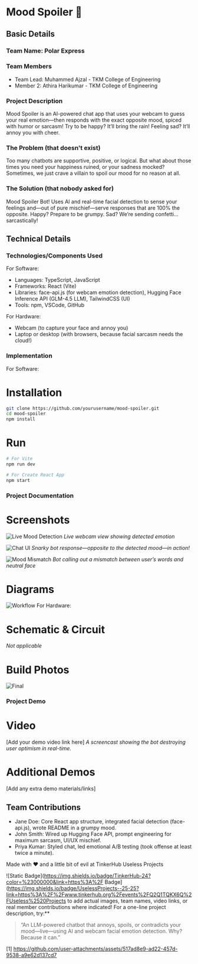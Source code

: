# Mood Spoiler 🤖

## Basic Details

### Team Name: Polar Express

### Team Members
- Team Lead: Muhammed Ajzal - TKM College of Engineering
- Member 2: Athira Harikumar - TKM College of Engineering

### Project Description
Mood Spoiler is an AI-powered chat app that uses your webcam to guess your real emotion—then responds with the exact opposite mood, spiced with humor or sarcasm! Try to be happy? It’ll bring the rain! Feeling sad? It’ll annoy you with cheer.

### The Problem (that doesn't exist)
Too many chatbots are supportive, positive, or logical. But what about those times you need your happiness ruined, or your sadness mocked? Sometimes, we just crave a villain to spoil our mood for no reason at all.

### The Solution (that nobody asked for)
Mood Spoiler Bot! Uses AI and real-time facial detection to sense your feelings and—out of pure mischief—serve responses that are 100% the opposite. Happy? Prepare to be grumpy. Sad? We’re sending confetti... sarcastically!

## Technical Details

### Technologies/Components Used

For Software:
- Languages: TypeScript, JavaScript
- Frameworks: React (Vite)
- Libraries: face-api.js (for webcam emotion detection), Hugging Face Inference API (GLM-4.5 LLM), TailwindCSS (UI)
- Tools: npm, VSCode, GitHub

For Hardware:
- Webcam (to capture your face and annoy you)
- Laptop or desktop (with browsers, because facial sarcasm needs the cloud!)

### Implementation

For Software:

# Installation
```bash
git clone https://github.com/yourusername/mood-spoiler.git
cd mood-spoiler
npm install
```

# Run
```bash
# For Vite
npm run dev

# For Create React App
npm start
```

### Project Documentation

# Screenshots

![Live Mood Detection](/assets/detection.png)
*Live webcam view showing detected emotion*

![Chat UI](/assets/chat.png)
*Snarky bot response—opposite to the detected mood—in action!*

![Mood Mismatch](/assets/Mismatch.png)
*Bot calling out a mismatch between user’s words and neutral face*

# Diagrams

![Workflow](/assets/workflow.png)
For Hardware:

# Schematic & Circuit

*Not applicable*

# Build Photos

![Final](/assets/Final.png)

### Project Demo

# Video
[Add your demo video link here]
*A screencast showing the bot destroying user optimism in real-time.*

# Additional Demos
[Add any extra demo materials/links]

## Team Contributions

- Jane Doe: Core React app structure, integrated facial detection (face-api.js), wrote README in a grumpy mood.
- John Smith: Wired up Hugging Face API, prompt engineering for maximum sarcasm, UI/UX mischief.
- Priya Kumar: Styled chat, led emotional A/B testing (took offense at least twice a minute).

Made with ❤️ and a little bit of evil at TinkerHub Useless Projects

![Static Badge](https://img.shields.io/badge/TinkerHub-24?color=%23000000&link=https%3A%2F Badge](https://img.shields.io/badge/UselessProjects--25-25?link=https%3A%2F%2Fwww.tinkerhub.org%2Fevents%2FQ2Q1TQKX6Q%2FUseless%2520Projects to add actual images, team names, video links, or real member contributions where indicated! For a one-line project description, try:**

> “An LLM-powered chatbot that annoys, spoils, or contradicts your mood—live—using AI and webcam facial emotion detection. Why? Because it can.”

[1] https://github.com/user-attachments/assets/517ad8e9-ad22-457d-9538-a9e62d137cd7